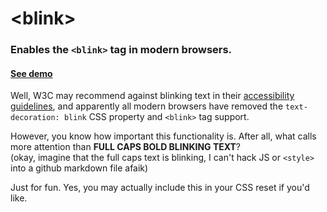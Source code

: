 &lt;blink>
=======

### Enables the `<blink>` tag in modern browsers.

#### [**See demo**](http://jsbin.com/obakih/2/edit)

Well, W3C may recommend against blinking text in their [accessibility guidelines](http://www.w3.org/WAI/UA/TS/html401/cp0303/0303-CSS-BLINK.html), and apparently all modern browsers have removed the `text-decoration: blink` CSS property and `<blink>` tag support.

However, you know how important this functionality is. After all, what calls more attention than **FULL CAPS BOLD BLINKING TEXT**?  
(okay, imagine that the full caps text is blinking, I can't hack JS or `<style>` into a github markdown file afaik)

Just for fun. Yes, you may actually include this in your CSS reset if you'd like.
